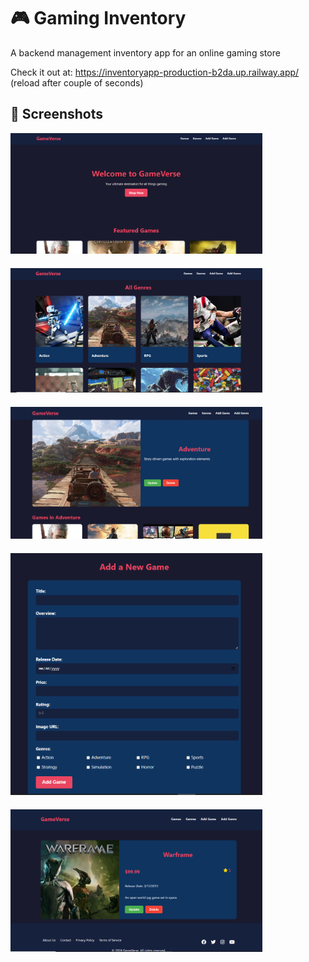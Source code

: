 # 🎮 Gaming Inventory

A backend management inventory app for an online gaming store

Check it out at: https://inventoryapp-production-b2da.up.railway.app/ (reload after couple of seconds)

## 📸 Screenshots

<div>
    <img src="screenshots/inventory1.png" alt="Screenshot 1" style="max-width: 80%; height: auto; margin-bottom: 20px;">
    <img src="screenshots/inventory2.png" alt="Screenshot 2" style="max-width: 80%; height: auto; margin-bottom: 20px;">
    <img src="screenshots/inventory3.png" alt="Screenshot 1" style="max-width: 80%; height: auto; margin-bottom: 20px;">
    <img src="screenshots/inventory4.png" alt="Screenshot 2" style="max-width: 80%; height: auto; margin-bottom: 20px;">
    <img src="screenshots/inventory5.png" alt="Screenshot 3" style="max-width: 80%; height: auto;">
</div>
